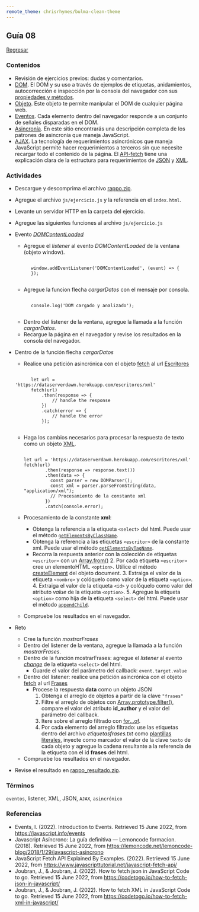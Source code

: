 ```yaml
---
remote_theme: chrisrhymes/bulma-clean-theme
---
```


## Guía 08

[Regresar](/DAWM/)

### Contenidos

* Revisión de ejercicios previos: dudas y comentarios.
* [DOM](https://javascript.info/dom-nodes). El DOM y su uso a través de ejemplos de etiquetas, anidamientos, autocorrección e inspección por la consola del navegador con sus [propiedades y métodos](https://developer.mozilla.org/es/docs/Web/API/Document).
* [Objeto](https://javascript.info/dom-navigation). Este objeto te permite manipular el DOM de cualquier página web.
* [Eventos](https://javascript.info/events). Cada elemento dentro del navegador responde a un conjunto de señales disparadas en el DOM.
* [Asincronía](https://lemoncode.net/lemoncode-blog/2018/1/29/javascript-asincrono). En este sitio encontrarás una descripción completa de los patrones de asincronía que maneja JavaScript.
* [AJAX](https://www.espai.es/blog/2019/07/ajax-con-fetch-api/). La tecnología de requerimientos asincrónicos que maneja JavaScript permite hacer requerimientos a terceros sin que necesite recargar todo el contenido de la página. El [API-fetch](https://www.javascripttutorial.net/javascript-fetch-api/) tiene una explicación clara de la estructura para requerimientos de [JSON](https://codetogo.io/how-to-fetch-json-in-javascript/) y [XML](https://codetogo.io/how-to-fetch-xml-in-javascript/).


### Actividades

* Descargue y descomprima el archivo [rappo.zip](../ejercicios/rappo.zip).
* Agregue el archivo `js/ejercicio.js` y la referencia en el `index.html`.
* Levante un servidor HTTP en la carpeta del ejercicio.
* Agregue las siguientes funciones al archivo `js/ejercicio.js` 
* Evento [_DOMContentLoaded_](https://developer.mozilla.org/en-US/docs/Web/API/Window/DOMContentLoaded_event)
	+ Agregue el *listener* al evento *DOMContentLoaded* de la ventana (objeto window).

	<pre><code>
		window.addEventListener('DOMContentLoaded', (event) => {
		});
	</code></pre>

	+ Agregue la funcion flecha *cargarDatos* con el mensaje por consola.
	<pre><code>
		console.log('DOM cargado y analizado');
	</code></pre>
	+ Dentro del listener de la ventana, agregue la llamada a la función *cargarDatos*.
	+ Recargue la página en el navegador y revise los resultados en la consola del navegador.

* Dentro de la función flecha *cargarDatos*
	+ Realice una petición asincrónica con el objeto [fetch](https://www.javascripttutorial.net/javascript-fetch-api/) al url <a href="https://dataserverdawm.herokuapp.com/escritores/xml">Escritores</a>

	<pre><code>
		let url = 'https://dataserverdawm.herokuapp.com/escritores/xml'
		fetch(url)
		    .then(response => {
		        // handle the response
		    })
		    .catch(error => {
		        // handle the error
		    });
	</code></pre>

	+ Haga los cambios necesarios para procesar la respuesta de texto como un objeto [XML](https://codetogo.io/how-to-fetch-xml-in-javascript/).

	  <pre><code>
	  let url = 'https://dataserverdawm.herokuapp.com/escritores/xml'
	  fetch(url)
			  .then(response => response.text())
			  .then(data => {
			    const parser = new DOMParser();
			    const xml = parser.parseFromString(data, "application/xml");
			    // Procesamiento de la constante xml
			  })
			  .catch(console.error);
	  </code></pre>

	+ Procesamiento de la constante **xml**:
		- Obtenga la referencia a la etiqueta `<select>` del html. Puede usar el método [`getElementsByClassName`](https://developer.mozilla.org/en-US/docs/Web/API/Document/getElementsByClassName).
		- Obtenga la referencia a las etiquetas `<escritor>` de la constante xml. Puede usar el método [`getElementsByTagName`](https://developer.mozilla.org/es/docs/Web/API/Document/getElementsByTagName).
		- Recorra la respuesta anterior con la colección de etiquetas `<escritor>` con un [Array.from()](https://www.geeksforgeeks.org/htmlcollection-for-loop/) 
			2. Por cada etiqueta `<escritor>` cree un elementoHTML `<option>`. Utilice el método [createElement](https://developer.mozilla.org/en-US/docs/Web/API/Document/createElement) del objeto document.
			3. Extraiga el valor de la etiqueta `<nombre>` y colóquelo como valor de la etiqueta `<option>`.
			4. Extraiga el valor de la etiqueta `<id>` y colóquelo como valor del atributo *value* de la etiqueta `<option>`.
			5. Agregue la etiqueta `<option>` como hija de la etiqueta `<select>` del html. Puede usar el método [`appendChild`](https://developer.mozilla.org/es/docs/Web/API/Node/appendChild).
	+ Compruebe los resultados en el navegador.


* Reto
	+ Cree la función *mostrarFrases*
	+ Dentro del listener de la ventana, agregue la llamada a la función *mostrarFrases*.
	+ Dentro de la función mostrarFrases: agregue el *listener* al evento [*change*](https://developer.mozilla.org/en-US/docs/Web/API/HTMLElement/change_event) de la etiqueta `<select>` del html.
		- Guarde el valor del parámetro del callback: `event.target.value`
	+ Dentro del listener: realice una petición asincrónica con el objeto [fetch](https://codetogo.io/how-to-fetch-json-in-javascript/) al url <a href="https://dataserverdawm.herokuapp.com/escritores/frases">Frases</a>
	  - Procese la respuesta **data** como un objeto JSON
	  	1. Obtenga el arreglo de objetos a partir de la clave `"frases"`
	  	2. Filtre el arreglo de objetos con [Array.prototype.filter()](https://developer.mozilla.org/en-US/docs/Web/JavaScript/Reference/Global_Objects/Array/filter), compare el valor del atributo **id_author** y el valor del parámetro del callback.
		3. Itere sobre el arreglo filtrado con [for...of](https://developer.mozilla.org/es/docs/Web/JavaScript/Reference/Statements/for...of).
		4. Por cada elemento del arreglo filtrado: use las etiquetas dentro del archivo _etiquetasfrases.txt_ como [plantillas literales](https://developer.mozilla.org/es/docs/Web/JavaScript/Reference/Template_literals), inyecte como marcador el valor de la clave `texto` de cada objeto y agregue la cadena resultante a la referencia de la etiqueta con el id **frases** del html.
	+ Compruebe los resultados en el navegador.

* Revise el resultado en [rappo_resultado.zip](../ejercicios/rappo_resultado.zip).

### Términos

`eventos`, listener, XML, JSON, `AJAX`, `asincrónico`

### Referencias

* Events, I. (2022). Introduction to Events. Retrieved 15 June 2022, from https://javascript.info/events
* Javascript Asíncrono: La guía definitiva — Lemoncode formacion. (2018). Retrieved 15 June 2022, from https://lemoncode.net/lemoncode-blog/2018/1/29/javascript-asincrono
* JavaScript Fetch API Explained By Examples. (2022). Retrieved 15 June 2022, from https://www.javascripttutorial.net/javascript-fetch-api/
* Joubran, J., & Joubran, J. (2022). How to fetch json in JavaScript Code to go. Retrieved 15 June 2022, from https://codetogo.io/how-to-fetch-json-in-javascript/
* Joubran, J., & Joubran, J. (2022). How to fetch XML in JavaScript Code to go. Retrieved 15 June 2022, from https://codetogo.io/how-to-fetch-xml-in-javascript/